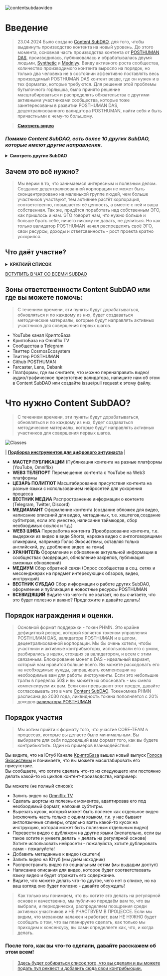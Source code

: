 ![contentsubdaovideo](https://github.com/Validator-POSTHUMAN/Content-SubDAO/assets/92199696/7a69d19a-baa3-41b5-be43-076723186fd3)

# Введение
>23.04.2024 Было создано [Content SubDAO](https://daodao.zone/dao/juno1ujl7hlglktdll3g8d3sttw83vw969ncwl3npzfaj7qplgzhhu92qdfdte4), для того, чтобы выдвинуть производство контента на новый уровень. До этого момента, основная часть производства контента от [POSTHUMAN DAS](https://daodao.zone/dao/juno1h5ex5dn62arjwvwkh88r475dap8qppmmec4sgxzmtdn5tnmke3lqwpplgg/treasury), производилась, публиковалась и обрабатывалась двумя людьми, [Synthetic](https://github.com/SyntheticV) и [Medniyy](https://github.com/Medniyy). Ввиду активного роста сообщества, количество производимого контента выросло на порядок, но только два человека не в состоянии эффективно поставлять весь производимый POSTHUMAN DAS контент везде, где он нужен и в тех форматах, которые требуются. Для решения этой проблемы бутылочного горлышка, было принято решение масштабироваться и распределять обязательства с другими активными участниками сообщества, которые тоже заинтересованы в развитии POSTHUMAN DAS, децентрализованного валидатора POSTHUMAN, найти себя и быть причастными к чему-то большому. <br/> 

> [**Смотреть видео**]( https://omniflix.tv/iv/66643035f28ee55e695b4e0c)

### **_Помимо Content SubDAO, есть более 10 других SubDAO, которые имеют другие направления._** <br/>
**<details><summary>Смотреть другие SubDAO</summary>**

![Скриншот 07-06-2024 112458](https://github.com/Validator-POSTHUMAN/Content-SubDAO/assets/92199696/6359047f-1b4c-4af8-8be3-86bacbd4b352)
![image](https://github.com/Validator-POSTHUMAN/Content-SubDAO/assets/92199696/2ebeef2a-8e77-4d48-9f3e-cd37d67b4f08)
</details>

## Зачем это всё нужно? 

> Мы верим в то, что занимаемся интересным и полезным делом. Создание децентрализованной корпорации не может быть сконцентрировано на маленькой группе людей, чем больше участников участвуют, тем активнее растёт корпорация, соответственно, повышается её ценность, а вместе с ней и ваша собственная. Так же, придётся поработать над собственным ЭГО, как пришлось и нам. ЭГО говорит нам, что нужно больше и больше брать себе, ничего никому не давать, не делиться. Но как только валидатор POSTHUMAN начал распределять своё ЭГО, свои ресурсы, доходы и ответсвенность - рост проекта кратно ускорился. 

## Что даёт участие? 

**<details><summary>КРАТКИЙ СПИСОК</summary>**

> Каждый человек, выбирает всегда сам для себя. Чем он хочет заниматься, кем хочет быть. Если вы не выбираете, то это явный повод задуматься. Вот краткий список (совсем не полный, что вы можете получить от участия в различных SubDAO:

### Право на самоопределение. 

Никто не говорит вам кем быть. Если вам по душе заниматься творчеством - занимайтесь творчеством. Если вас впечатляют финансы - занимайтесь финансами. Если вы ищите себя - пробуйте разное, пока не найдёте то, что вам по душе. 

### Отсутствие осуждения.

Мы не делим людей на категории и группы, не вешаем на них ярлыки. Люди в интернете, земляне, для чего враждовать, если мы можем дружить?

### Дружелюбное и опытное сообщество.

В наших сообществах, мы культивируем культуру и уважение к другим участникам наших сообществ. Если вы только начинаете свой путь, мы вас поддержим и направим. Мы не будем делать всё за вас, но мы готовы делиться знанием и опытом. 

### Получение новых навыков и улучшение имеющихся. 

Создавая ценность - вы учитесь. Я всегда воспринимаю все свои действия как оплачиваемую стажировку, или курсы повышения квалификации, или же, как прокачку собственного персонажа. Хорошо обработали видео - повысили навыки Монтажёра. Хорошо сделали инфографику - повысили навыки Дизайнера. Хорошо перевели текст - повысили навыки Полиглота и т.д. 

### Вознаграждение. 

У POSTHUMAN DAS существуют ресурсы. Они находятся в его трежери. Эти ресурсы вернутся сторицей, если их распределять и поддерживать тех, кто поддерживает тебя. Мы всегда поддерживаем активных участников сообщества, которые приносят пользу POSTHUMAN DAS и валидатору POSTHUMAN. 
</details>

[ВСТУПИТЬ В ЧАТ СО ВСЕМИ SUBDAO](https://t.me/+yC2Ju8HFPqMxNzEy)

## Зоны ответственности Content SubDAO или где вы можете помочь:

> С течением времени, эти пункты будут дорабатываться, обновляться и по каждому из них, будет создаваться методические материалы, которые будут направлять активных участников для совершения первых шагов. 

- YouTube канал КриптоБаза 
- КриптоБаза на Omniflix TV
- Сообщества в Telegram
- Твиттер CosmosEcosystem
- Твиттер POSTHUMAN
- Github POSTHUMAN 
- Farcaster, Lens, Debank 
- Платформы, где вы считаете, что можно перенаправить видео/аудио/графическое присутствие валидатора, напишите нам об этом в Content SubDAO или создайте issue/pull request к этому файлу. 

# Что нужно Content SubDAO? 

> С течением времени, эти пункты будут дорабатываться, обновляться и по каждому из них, будет создаваться методические материалы, которые будут направлять активных участников для совершения первых шагов. 

![Classes](https://github.com/Validator-POSTHUMAN/Content-SubDAO/assets/92199696/689e833d-df31-409c-80c7-e138d8f264a5)

| [**Подборка инструментов для цифрового энтузиаста**](https://github.com/Validator-POSTHUMAN/Content-SubDAO/blob/main/%D0%A0%D0%B5%D0%BA%D0%BE%D0%BC%D0%B5%D0%BD%D0%B4%D0%B0%D1%86%D0%B8%D0%B8%20%D0%BF%D0%BE%20%D1%81%D0%BE%D1%84%D1%82%D1%83.md)
|
- **МАСТЕР ПУБЛИКАЦИИ** (Публикация контента на разные платформы (YouTube, Omniflix)
- **WEB3 ТЕЛЕПОРТ** Перемещение контента с YouTube на Web3 платформы
- **ЦЕЗАРЬ ПОЛИГЛОТ** Масштабирование присутствия контента на разные языки с использованием нейросетей для ускорения процесса
- **ВЕСТНИК МЕДИА** Распространение информации о контенте (Telegram, Twitter, Discord)
- **МЕДИАМАНТ** Оформление контента (создание обложек для видео, написание описаний для видео, метаданных, т.е. хештегов,создание субтитров, если это уместно, написание таймкодов, сбор необходимых ссылок и т.д.)
- **WEB3 ШИВА** Переработка контента (Преобразование контента, т.е. выдержки из видео в виде Shorts, нарезка видео с англоговорящими спикерами, например Голос Экосистемы, оставляя только английский, ру, дробление видео на темы)
- **ХРАНИТЕЛЬ** Оформление и обновление актуальной информации в сообществах (модерация, обновление закрепов, публикация смежных обновлений) 
- **МЕДИУМ** Сбор обратной связи (Опрос сообщества в соц. сетях и мессенджерах на предмет интересующих обзоров, видео, инструкций)
- **ВЕСТНИК СУБДАО** Сбор информации о работе других SubDAO, оформление и публикация в новостные ресурсы POSTHUMAN
- **ВСЕВИДЯЩИЙ** Видите что чего-то не хватает, но вы считаете, что это будет полезно и важно? Предложите и давайте делать!

## Порядок награждения и оценки. 

> Основной формат поддержки - токен PHMN. Это крайне дефицитный ресурс, который является токеном управления POSTHUMAN DAS, валидатора POSTHUMAN и в целом, децентрализованной корпорации. Мы бы очень хотели, чтобы участники и активные контрибьюторы, использовали его с умом, разбирались в идеях, стоящих за валидатором, и всем с этим связанным. Блокирование монет в DAS - идеальный вариант, который нам нравится больше всего. Вы можете расходовать его на необходимые нужды, запрашивать компенсации на необходимые вам для работы инструменты. Если это небольшие траты в пределах 50$ и вы можете их обосновать - мы смело компенсируем их вам. Если они превышают этот предел, давайте согласовывать это в чате [Content SubDAO](https://t.me/+yC2Ju8HFPqMxNzEy). Токеномика PHMN расписана до 2030 года, ликвидность токена пополняется с 20% доходов [валидатора POSTHUMAN](https://posthuman.digital/).

## Порядок участия

> Мы хотим прийти к формату того, что участие CORE-TEAM в процессах, которые вы делаете было минимальным. Вы выбираете для себя подходящий вам формат того, как вы будете контрибьютить. Один из примеров взаимодействия:

Вы видите, что на Ютуб Канале [КриптоБаза](https://www.youtube.com/channel/UCT8g3Ki-EO0UHhP2DFPXi2A) вышел новый выпуск [Голоса Экосистемы](https://www.youtube.com/watch?v=JZ5Flip26ao) и понимаете, что вы можете масштабировать его присутствие. <br/> Вы сообщаете, что хотите сделать что-то из следующего или постоянно делать какой-то из циклов контент-производства, например:

Вы можете (не полный список): 
- Залить видео на [Omniflix TV](https://omniflix.tv/) 
- Сделать шортсы из полезных моментов, адаптировав его под необходимый формат, наложив субтитры.
- Вырезать кусок, который может быть полезен как отдельное видео (исключить часть только с одним языком, т.к. у нас бывают англоязычные спикеры, отдельно взять какой-то кусок на инструкцию, которая может быть полезным отдельным видео)
- Перевести видео с дубляжом на другие языки (желательно, если вы такое хотите и умеете делать = делать на регулярной основе) Хотите использовать нейросети - пожалуйста, хотите дублировать сами - пожалуйста! 
- Добавить метаданные к видео (хэштеги)
- Залить видео на Ютуб (мы даём исходник)
- Распространить видео по социальным сетям (мы выдадим доступ)
- Написание описания для видео, которое будет соответствовать языку видео и будет отражать его содержание.
- Видите, что можете делать что-то другое, чего нет в списке, но на ваш взгляд оно будет полезно - давайте обсуждать! 

> Как только мы понимаем, что вы хотите это делать на регулярной основе и качественно, мы публично передаём вам то, что вы выбрали, и периодически, распределяем поощрения среди активных участников и НЕ УЧАСТВУЕМ В ПРОЦЕССЕ. Если мы видим, что механизм налажен и работает, вам НЕ НУЖНО будет сообщать о том, что вы планируете сделать, как только мы приходим к консенсусу, вы сами определяете как, что, и когда делать.

### **После того, как вы что-то сделали, давайте расскажем об этом всем!**<br/>
> [Здесь будет собираться список того, что вы сделали и вы можете подать пул реквест и добавить сюда свои контрибьюции.](https://github.com/Validator-POSTHUMAN/Content-SubDAO/blob/main/Community%20contributions.md)
